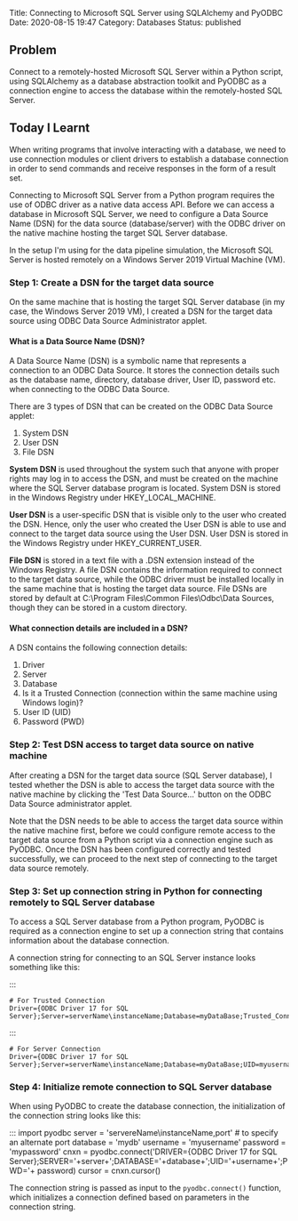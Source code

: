 Title: Connecting to Microsoft SQL Server using SQLAlchemy and PyODBC
Date: 2020-08-15 19:47
Category: Databases
Status: published

## Problem

Connect to a remotely-hosted Microsoft SQL Server within a Python script, using SQLAlchemy as a database abstraction toolkit and PyODBC as a connection engine to access the database within the remotely-hosted SQL Server.

## Today I Learnt

When writing programs that involve interacting with a database, we need to use connection modules or client drivers to establish a database connection in order to send commands and receive responses in the form of a result set.

Connecting to Microsoft SQL Server from a Python program requires the use of ODBC driver as a native data access API. Before we can access a database in Microsoft SQL Server, we need to configure a Data Source Name (DSN) for the data source (database/server) with the ODBC driver on the native machine hosting the target SQL Server database.

In the setup I'm using for the data pipeline simulation, the Microsoft SQL Server is hosted remotely on a Windows Server 2019 Virtual Machine (VM).

### Step 1: Create a DSN for the target data source

On the same machine that is hosting the target SQL Server database (in my case, the Windows Server 2019 VM), I created a DSN for the target data source using ODBC Data Source Administrator applet.

#### What is a Data Source Name (DSN)?

A Data Source Name (DSN) is a symbolic name that represents a connection to an ODBC Data Source. It stores the connection details such as the database name, directory, database driver, User ID, password etc. when connecting to the ODBC Data Source.

There are 3 types of DSN that can be created on the ODBC Data Source applet:

1. System DSN
2. User DSN
3. File DSN

**System DSN** is used throughout the system such that anyone with proper rights may log in to access the DSN, and must be created on the machine where the SQL Server database program is located. System DSN is stored in the Windows Registry under HKEY_LOCAL_MACHINE.

**User DSN** is a user-specific DSN that is visible only to the user who created the DSN. Hence, only the user who created the User DSN is able to use and connect to the target data source using the User DSN. User DSN is stored in the Windows Registry under HKEY_CURRENT_USER.

**File DSN** is stored in a text file with a .DSN extension instead of the Windows Registry. A file DSN contains the information required to connect to the target data source, while the ODBC driver must be installed locally in the same machine that is hosting the target data source. File DSNs are stored by default at C:\Program Files\Common Files\Odbc\Data Sources, though they can be stored in a custom directory.

#### What connection details are included in a DSN?

A DSN contains the following connection details:

1. Driver
2. Server
3. Database
4. Is it a Trusted Connection (connection within the same machine using Windows login)?
5. User ID (UID)
6. Password (PWD)

### Step 2: Test DSN access to target data source on native machine

After creating a DSN for the target data source (SQL Server database), I tested whether the DSN is able to access the target data source with the native machine by clicking the 'Test Data Source...' button on the ODBC Data Source administrator applet. 

Note that the DSN needs to be able to access the target data source within the native machine first, before we could configure remote access to the target data source from a Python script via a connection engine such as PyODBC. Once the DSN has been configured correctly and tested successfully, we can proceed to the next step of connecting to the target data source remotely. 

### Step 3: Set up connection string in Python for connecting remotely to SQL Server database

To access a SQL Server database from a Python program, PyODBC is required as a connection engine to set up a connection string that contains information about the database connection.

A connection string for connecting to an SQL Server instance looks something like this:

:::

    # For Trusted Connection
    Driver={ODBC Driver 17 for SQL Server};Server=serverName\instanceName;Database=myDataBase;Trusted_Connection=yes;

:::

    # For Server Connection
    Driver={ODBC Driver 17 for SQL Server};Server=serverName\instanceName;Database=myDataBase;UID=myusername;PWD=mypassword;

### Step 4: Initialize remote connection to SQL Server database

When using PyODBC to create the database connection, the initialization of the connection string looks like this:

:::
    import pyodbc 
    server = 'servereName\instanceName,port' # to specify an alternate port
    database = 'mydb' 
    username = 'myusername' 
    password = 'mypassword' 
    cnxn = pyodbc.connect('DRIVER={ODBC Driver 17 for SQL Server};SERVER='+server+';DATABASE='+database+';UID='+username+';PWD='+ password)
    cursor = cnxn.cursor()

The connection string is passed as input to the ``pyodbc.connect()`` function, which initializes a connection defined based on parameters in the connection string.